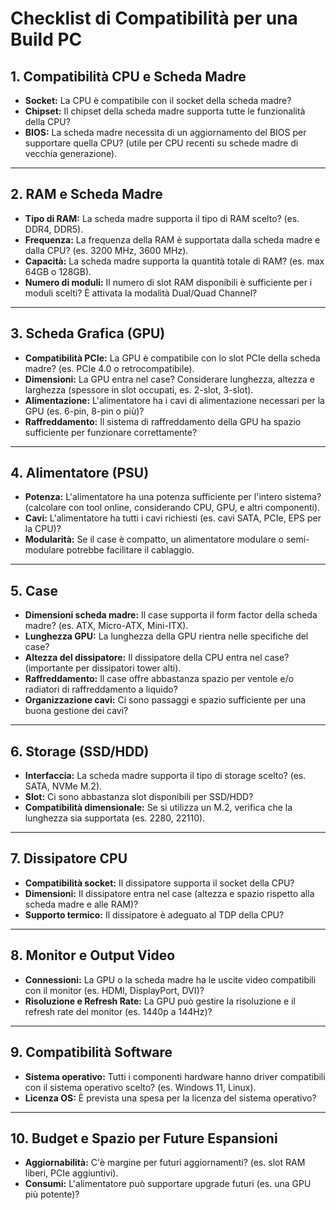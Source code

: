 # Checklist di Compatibilità per una Build PC

## **1. Compatibilità CPU e Scheda Madre**

- **Socket:** La CPU è compatibile con il socket della scheda madre?
- **Chipset:** Il chipset della scheda madre supporta tutte le funzionalità della CPU?
- **BIOS:** La scheda madre necessita di un aggiornamento del BIOS per supportare quella CPU? (utile per CPU recenti su schede madre di vecchia generazione).

---

## **2. RAM e Scheda Madre**

- **Tipo di RAM:** La scheda madre supporta il tipo di RAM scelto? (es. DDR4, DDR5).
- **Frequenza:** La frequenza della RAM è supportata dalla scheda madre e dalla CPU? (es. 3200 MHz, 3600 MHz).
- **Capacità:** La scheda madre supporta la quantità totale di RAM? (es. max 64GB o 128GB).
- **Numero di moduli:** Il numero di slot RAM disponibili è sufficiente per i moduli scelti? È attivata la modalità Dual/Quad Channel?

---

## **3. Scheda Grafica (GPU)**

- **Compatibilità PCIe:** La GPU è compatibile con lo slot PCIe della scheda madre? (es. PCIe 4.0 o retrocompatibile).
- **Dimensioni:** La GPU entra nel case? Considerare lunghezza, altezza e larghezza (spessore in slot occupati, es. 2-slot, 3-slot).
- **Alimentazione:** L'alimentatore ha i cavi di alimentazione necessari per la GPU (es. 6-pin, 8-pin o più)?
- **Raffreddamento:** Il sistema di raffreddamento della GPU ha spazio sufficiente per funzionare correttamente?

---

## **4. Alimentatore (PSU)**

- **Potenza:** L'alimentatore ha una potenza sufficiente per l'intero sistema? (calcolare con tool online, considerando CPU, GPU, e altri componenti).
- **Cavi:** L'alimentatore ha tutti i cavi richiesti (es. cavi SATA, PCIe, EPS per la CPU)?
- **Modularità:** Se il case è compatto, un alimentatore modulare o semi-modulare potrebbe facilitare il cablaggio.

---

## **5. Case**

- **Dimensioni scheda madre:** Il case supporta il form factor della scheda madre? (es. ATX, Micro-ATX, Mini-ITX).
- **Lunghezza GPU:** La lunghezza della GPU rientra nelle specifiche del case?
- **Altezza del dissipatore:** Il dissipatore della CPU entra nel case? (importante per dissipatori tower alti).
- **Raffreddamento:** Il case offre abbastanza spazio per ventole e/o radiatori di raffreddamento a liquido?
- **Organizzazione cavi:** Ci sono passaggi e spazio sufficiente per una buona gestione dei cavi?

---

## **6. Storage (SSD/HDD)**

- **Interfaccia:** La scheda madre supporta il tipo di storage scelto? (es. SATA, NVMe M.2).
- **Slot:** Ci sono abbastanza slot disponibili per SSD/HDD?
- **Compatibilità dimensionale:** Se si utilizza un M.2, verifica che la lunghezza sia supportata (es. 2280, 22110).

---

## **7. Dissipatore CPU**

- **Compatibilità socket:** Il dissipatore supporta il socket della CPU?
- **Dimensioni:** Il dissipatore entra nel case (altezza e spazio rispetto alla scheda madre e alle RAM)?
- **Supporto termico:** Il dissipatore è adeguato al TDP della CPU?

---

## **8. Monitor e Output Video**

- **Connessioni:** La GPU o la scheda madre ha le uscite video compatibili con il monitor (es. HDMI, DisplayPort, DVI)?
- **Risoluzione e Refresh Rate:** La GPU può gestire la risoluzione e il refresh rate del monitor (es. 1440p a 144Hz)?

---

## **9. Compatibilità Software**

- **Sistema operativo:** Tutti i componenti hardware hanno driver compatibili con il sistema operativo scelto? (es. Windows 11, Linux).
- **Licenza OS:** È prevista una spesa per la licenza del sistema operativo?

---

## **10. Budget e Spazio per Future Espansioni**

- **Aggiornabilità:** C'è margine per futuri aggiornamenti? (es. slot RAM liberi, PCIe aggiuntivi).
- **Consumi:** L'alimentatore può supportare upgrade futuri (es. una GPU più potente)?
